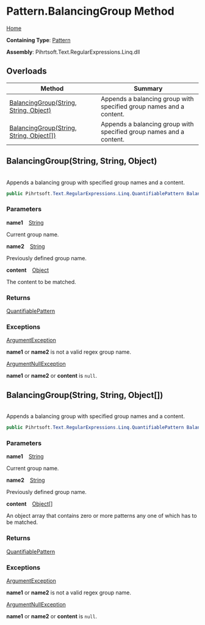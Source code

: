 # Pattern\.BalancingGroup Method

[Home](../../../../../../README.md)

**Containing Type**: [Pattern](../README.md)

**Assembly**: Pihrtsoft\.Text\.RegularExpressions\.Linq\.dll

## Overloads

| Method | Summary |
| ------ | ------- |
| [BalancingGroup(String, String, Object)](#Pihrtsoft_Text_RegularExpressions_Linq_Pattern_BalancingGroup_System_String_System_String_System_Object_) | Appends a balancing group with specified group names and a content\. |
| [BalancingGroup(String, String, Object\[\])](#Pihrtsoft_Text_RegularExpressions_Linq_Pattern_BalancingGroup_System_String_System_String_System_Object___) | Appends a balancing group with specified group names and a content\. |

## BalancingGroup\(String, String, Object\) <a name="Pihrtsoft_Text_RegularExpressions_Linq_Pattern_BalancingGroup_System_String_System_String_System_Object_"></a>

\
Appends a balancing group with specified group names and a content\.

```csharp
public Pihrtsoft.Text.RegularExpressions.Linq.QuantifiablePattern BalancingGroup(string name1, string name2, object content)
```

### Parameters

**name1** &ensp; [String](https://docs.microsoft.com/en-us/dotnet/api/system.string)

Current group name\.

**name2** &ensp; [String](https://docs.microsoft.com/en-us/dotnet/api/system.string)

Previously defined group name\.

**content** &ensp; [Object](https://docs.microsoft.com/en-us/dotnet/api/system.object)

The content to be matched\.

### Returns

[QuantifiablePattern](../../QuantifiablePattern/README.md)

### Exceptions

[ArgumentException](https://docs.microsoft.com/en-us/dotnet/api/system.argumentexception)

**name1** or **name2** is not a valid regex group name\.

[ArgumentNullException](https://docs.microsoft.com/en-us/dotnet/api/system.argumentnullexception)

**name1** or **name2** or **content** is `null`\.

## BalancingGroup\(String, String, Object\[\]\) <a name="Pihrtsoft_Text_RegularExpressions_Linq_Pattern_BalancingGroup_System_String_System_String_System_Object___"></a>

\
Appends a balancing group with specified group names and a content\.

```csharp
public Pihrtsoft.Text.RegularExpressions.Linq.QuantifiablePattern BalancingGroup(string name1, string name2, params object[] content)
```

### Parameters

**name1** &ensp; [String](https://docs.microsoft.com/en-us/dotnet/api/system.string)

Current group name\.

**name2** &ensp; [String](https://docs.microsoft.com/en-us/dotnet/api/system.string)

Previously defined group name\.

**content** &ensp; [Object](https://docs.microsoft.com/en-us/dotnet/api/system.object)\[\]

An object array that contains zero or more patterns any one of which has to be matched\.

### Returns

[QuantifiablePattern](../../QuantifiablePattern/README.md)

### Exceptions

[ArgumentException](https://docs.microsoft.com/en-us/dotnet/api/system.argumentexception)

**name1** or **name2** is not a valid regex group name\.

[ArgumentNullException](https://docs.microsoft.com/en-us/dotnet/api/system.argumentnullexception)

**name1** or **name2** or **content** is `null`\.

